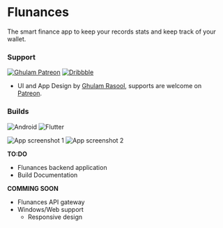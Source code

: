 # Flunances
The smart finance app to keep your records stats and keep track of your wallet.

### Support 

[![Ghulam Patreon](https://img.shields.io/badge/Patreon-F96854?style=for-the-badge&logo=patreon&logoColor=white)](https://www.patreon.com/cuberto)
[![Dribbble](https://img.shields.io/badge/Dribbble-EA4C89?style=for-the-badge&logo=dribbble&logoColor=white)](https://dribbble.com/shots/16728853-Finance-mobile-app-dark-theme?utm_source=Clipboard_Shot&utm_campaign=ghulaam-rasool&utm_content=Finance%20mobile%20app%20dark%20theme&utm_medium=Social_Share&utm_source=Clipboard_Shot&utm_campaign=ghulaam-rasool&utm_content=Finance%20mobile%20app%20dark%20theme&utm_medium=Social_Share)
 * UI and App Design by [Ghulam Rasool](https://www.behance.net/Grwebs), supports are welcome on [Patreon](https://www.patreon.com/cuberto).

### Builds

![Android](https://img.shields.io/badge/Android-3DDC84?style=for-the-badge&logo=android&logoColor=white)
![Flutter](https://img.shields.io/badge/Flutter-%2302569B.svg?style=for-the-badge&logo=Flutter&logoColor=white)

![App screenshot 1](https://cdn.dribbble.com/users/1615584/screenshots/16728853/media/bbf87eb358cd2811ac03e2f005188027.jpg?compress=1&resize=1000x750&vertical=top "App screenshot 1")
![App screenshot 2](https://cdn.dribbble.com/users/1615584/screenshots/16728853/media/9b4ecd00d1ec6c2003332c0c889d7c1a.jpg?compress=1&resize=1200x900&vertical=top "App screenshot 2")

**TO:DO**
* Flunances backend application
* Build Documentation

**COMMING SOON**
* Flunances API gateway
* Windows/Web support
    * Responsive design
